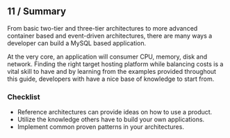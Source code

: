 ## 11 / Summary

From basic two-tier and three-tier architectures to more advanced container based and event-driven architectures, there are many ways a developer can build a MySQL based application.  

At the very core, an application will consumer CPU, memory, disk and network.  Finding the right target hosting platform while balancing costs is a vital skill to have and by learning from the examples provided throughout this guide, developers with have a nice base of knowledge to start from.

### Checklist

- Reference architectures can provide ideas on how to use a product.
- Utilize the knowledge others have to build your own applications.
- Implement common proven patterns in your architectures.
